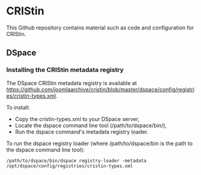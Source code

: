 # CRIStin

This Github repository contains material such as code and configuration for CRIStin.

## DSpace

### Installing the CRIStin metadata registry

The DSpace CRIStin metadata registry is available at https://github.com/joomlaarchive/cristin/blob/master/dspace/config/registries/cristin-types.xml.

To install:

- Copy the cristin-types.xml to your DSpace server,
- Locate the dspace command line tool (/path/to/dspace/bin/),
- Run the dspace command's metadata registry loader.

To run the dspace registry loader (where /path/to/dspace/bin is the path to the dspace command line tool):

```
/path/to/dspace/bin/dspace registry-loader -metadata /opt/dspace/config/registries/cristin-types.xml
```